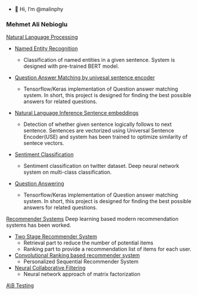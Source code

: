 - 👋 Hi, I’m @malinphy
<!---
- 👀 I’m interested in ...
- 🌱 I’m currently learning ...
- 💞️ I’m looking to collaborate on ...
- 📫 How to reach me ...
--->
<!---
malinphy/malinphy is a ✨ special ✨ repository because its `README.md` (this file) appears on your GitHub profile.
You can click the Preview link to take a look at your changes.
--->

### Mehmet Ali Nebioglu


[Natural Language Processing](https://github.com/malinphy/Embedding_calls)
- [Named Entity Recognition](https://github.com/malinphy/named_entity_recognition)
  - Classification of named entities in a given sentence. System is designed with pre-trained BERT model.
- [Question Answer Matching by univesal sentence encoder](https://github.com/malinphy/quick_response_generator)
  - Tensorflow/Keras implementation of Question answer matching system. In short, this project is designed for finding the best possible answers for related         questions. 
- [Natural Language Inference Sentence embeddings](https://github.com/malinphy/natural_language_inference)
  - Detection of whether given sentence logically follows to next sentence. Sentences are vectorized using Universal Sentence Encoder(USE) and 
  system has been trained to optimize similarity of sentece vectors.
- [Sentiment Classification](https://github.com/malinphy/sentiment_classification)
  - Sentiment classification on twitter dataset. Deep neural network system on multi-class classification. 
  
- [Question Answering](https://github.com/malinphy/question_answering)
  - Tensorflow/Keras implementation of Question answer matching system. In short, this project is designed for finding the best possible answers for related   questions.


[Recommender Systems](https://github.com/malinphy/recommender_sys)
Deep learning based modern recommendation systems has been worked. 
- [Two Stage Recommender System](https://github.com/malinphy/two_stage_recommender)
  - Retrieval part to reduce the number of potential items   
  - Ranking part to provide a recommendation list of items for each user.
- [Convolutional Ranking based recommender system](https://github.com/malinphy/Caser_Model)
  - Personalized Sequential Recommender System
- [Neural Collaborative Filtering](https://github.com/malinphy/neural_collaborative_filtering)
  - Neural network approach of matrix factorization   
  



[A\B Testing](https://github.com/malinphy/stats)

